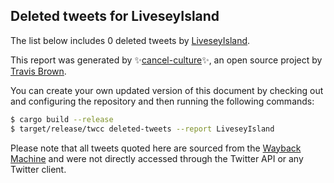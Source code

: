 ## Deleted tweets for LiveseyIsland

The list below includes 0 deleted tweets by
[LiveseyIsland](https://twitter.com/LiveseyIsland).



This report was generated by ✨[cancel-culture](https://github.com/travisbrown/cancel-culture)✨,
an open source project by [Travis Brown](https://twitter.com/travisbrown).

You can create your own updated version of this document by checking out and configuring the
repository and then running the following commands:

```bash
$ cargo build --release
$ target/release/twcc deleted-tweets --report LiveseyIsland
```

Please note that all tweets quoted here are sourced from the
[Wayback Machine](https://web.archive.org) and were not directly accessed through the Twitter API or
any Twitter client.

